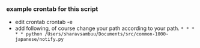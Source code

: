 ### example crontab for this script

  - edit crontab
    crontab -e
  - add following, of course change your path according to your path.
    `* * * * * python /Users/sharavsambuu/Documents/src/common-1000-japanese/notify.py`

